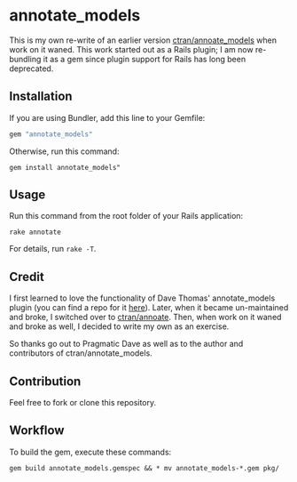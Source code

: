 # annotate_models

This is my own re-write of an earlier version [ctran/annoate_models](https://github.com/ctran/annotate_models) when
work on it waned.  This work started out as a Rails plugin; I am now re-bundling it as a gem since plugin support for Rails has
long been deprecated.

## Installation

If you are using Bundler, add this line to your Gemfile:

```ruby
gem "annotate_models"
```

Otherwise, run this command:

```
gem install annotate_models"
```

## Usage

Run this command from the root folder of your Rails application:

```
rake annotate
```

For details, run ```rake -T```.

## Credit

I first learned to love the functionality of Dave Thomas' annotate_models plugin (you can find a repo for it
[here](https://github.com/alsemyonov/annotate_models)).  Later, when it became un-maintained and broke, I switched over to
[ctran/annoate](https://github.com/ctran/annotate_models).  Then, when work on it waned and broke as well, I decided to write my own
as an exercise.

So thanks go out to Pragmatic Dave as well as to the author and contributors of ctran/annotate_models.

## Contribution

Feel free to fork or clone this repository.

## Workflow

To build the gem, execute these commands:

```
gem build annotate_models.gemspec && * mv annotate_models-*.gem pkg/
```
